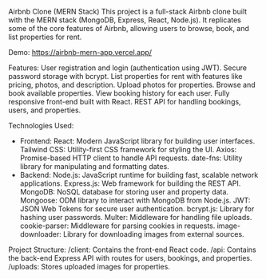 Airbnb Clone (MERN Stack)
This project is a full-stack Airbnb clone built with the MERN stack (MongoDB, Express, React, Node.js). It replicates some of the core features of Airbnb, allowing users to browse, book, and list properties for rent.

Demo:
https://airbnb-mern-app.vercel.app/

Features:
User registration and login (authentication using JWT).
Secure password storage with bcrypt.
List properties for rent with features like pricing, photos, and description.
Upload photos for properties.
Browse and book available properties.
View booking history for each user.
Fully responsive front-end built with React.
REST API for handling bookings, users, and properties.

Technologies Used:
- Frontend:
React: Modern JavaScript library for building user interfaces.
Tailwind CSS: Utility-first CSS framework for styling the UI.
Axios: Promise-based HTTP client to handle API requests.
date-fns: Utility library for manipulating and formatting dates.
- Backend:
Node.js: JavaScript runtime for building fast, scalable network applications.
Express.js: Web framework for building the REST API.
MongoDB: NoSQL database for storing user and property data.
Mongoose: ODM library to interact with MongoDB from Node.js.
JWT: JSON Web Tokens for secure user authentication.
bcrypt.js: Library for hashing user passwords.
Multer: Middleware for handling file uploads.
cookie-parser: Middleware for parsing cookies in requests.
image-downloader: Library for downloading images from external sources.

Project Structure:
/client: Contains the front-end React code.
/api: Contains the back-end Express API with routes for users, bookings, and properties.
/uploads: Stores uploaded images for properties.

